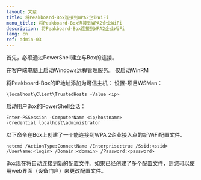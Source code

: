 ```yaml
---
layout: 文章
title: 将Peakboard-Box连接到WPA2企业WiFi
menu_title: 将Peakboard-Box连接到WPA2企业WiFi
description: 将Peakboard-Box连接到WPA2企业WiFi
lang: cn
ref: admin-03
---
```


首先，必须通过PowerShell建立与Box的连接。

在客户端电脑上启动Windows远程管理服务。
仅启动WinRM

将Peakboard-Box的IP地址添加为可信主机：
设置-项目WSMan：

```
\localhost\Client\TrustedHosts -Value <ip>
```

启动用户Box的PowerShell会话：

```
Enter-PSSession -ComputerName <ip/hostname>
-Credential localhost\administrator
```

以下命令在Box上创建了一个能连接到WPA 2企业接入点的新WiFi配置文件。

```
netcmd /ActionType:ConnectName /Enterprise:true /Ssid:<ssid>
/UserName:<login> /Domain:<domain> /Password:<password>
```

Box现在将自动连接到新的配置文件。如果已经创建了多个配置文件，则您可以使用web界面（设备门户）来更改配置文件。

